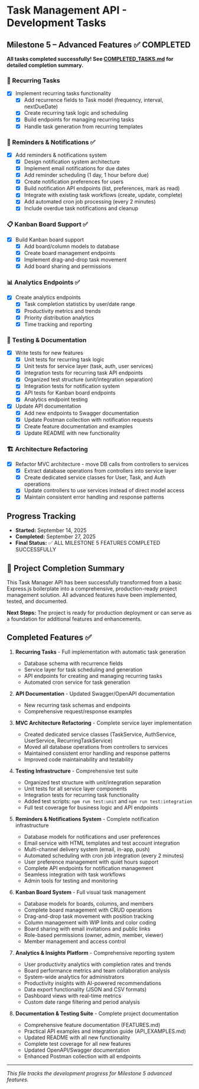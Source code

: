 # Task Management API - Development Tasks

## Milestone 5 – Advanced Features ✅ COMPLETED

**All tasks completed successfully! See [COMPLETED_TASKS.md](./COMPLETED_TASKS.md) for detailed completion summary.**

### 🔄 Recurring Tasks
- [x] Implement recurring tasks functionality
  - [x] Add recurrence fields to Task model (frequency, interval, nextDueDate)
  - [x] Create recurring task logic and scheduling
  - [x] Build endpoints for managing recurring tasks
  - [x] Handle task generation from recurring templates

### 🔔 Reminders & Notifications ✅
- [x] Add reminders & notifications system
  - [x] Design notification system architecture
  - [x] Implement email notifications for due dates
  - [x] Add reminder scheduling (1 day, 1 hour before due)
  - [x] Create notification preferences for users
  - [x] Build notification API endpoints (list, preferences, mark as read)
  - [x] Integrate with existing task workflows (create, update, complete)
  - [x] Add automated cron job processing (every 2 minutes)
  - [x] Include overdue task notifications and cleanup

### 📋 Kanban Board Support ✅
- [x] Build Kanban board support
  - [x] Add board/column models to database
  - [x] Create board management endpoints
  - [x] Implement drag-and-drop task movement
  - [x] Add board sharing and permissions

### 📊 Analytics Endpoints ✅
- [x] Create analytics endpoints
  - [x] Task completion statistics by user/date range
  - [x] Productivity metrics and trends
  - [x] Priority distribution analytics
  - [x] Time tracking and reporting

### 🧪 Testing & Documentation
- [x] Write tests for new features
  - [x] Unit tests for recurring task logic
  - [x] Unit tests for service layer (task, auth, user services)
  - [x] Integration tests for recurring task API endpoints
  - [x] Organized test structure (unit/integration separation)
  - [x] Integration tests for notification system
  - [x] API tests for Kanban board endpoints
  - [x] Analytics endpoint testing

- [x] Update API documentation
  - [x] Add new endpoints to Swagger documentation
  - [x] Update Postman collection with notification requests
  - [x] Create feature documentation and examples
  - [x] Update README with new functionality

### 🏗️ Architecture Refactoring
- [x] Refactor MVC architecture - move DB calls from controllers to services
  - [x] Extract database operations from controllers into service layer
  - [x] Create dedicated service classes for User, Task, and Auth operations
  - [x] Update controllers to use services instead of direct model access
  - [x] Maintain consistent error handling and response patterns

## Progress Tracking
- **Started:** September 14, 2025
- **Completed:** September 27, 2025
- **Final Status:** ✅ ALL MILESTONE 5 FEATURES COMPLETED SUCCESSFULLY

## 🎉 Project Completion Summary

This Task Manager API has been successfully transformed from a basic Express.js boilerplate into a comprehensive, production-ready project management solution. All advanced features have been implemented, tested, and documented.

**Next Steps:** The project is ready for production deployment or can serve as a foundation for additional features and enhancements.

## Completed Features ✅
1. **Recurring Tasks** - Full implementation with automatic task generation
   - Database schema with recurrence fields
   - Service layer for task scheduling and generation
   - API endpoints for creating and managing recurring tasks
   - Automated cron service for task generation

2. **API Documentation** - Updated Swagger/OpenAPI documentation
   - New recurring task schemas and endpoints
   - Comprehensive request/response examples

3. **MVC Architecture Refactoring** - Complete service layer implementation
   - Created dedicated service classes (TaskService, AuthService, UserService, RecurringTaskService)
   - Moved all database operations from controllers to services
   - Maintained consistent error handling and response patterns
   - Improved code maintainability and testability

4. **Testing Infrastructure** - Comprehensive test suite
   - Organized test structure with unit/integration separation
   - Unit tests for all service layer components
   - Integration tests for recurring task functionality
   - Added test scripts: `npm run test:unit` and `npm run test:integration`
   - Full test coverage for business logic and API endpoints

5. **Reminders & Notifications System** - Complete notification infrastructure
   - Database models for notifications and user preferences
   - Email service with HTML templates and test account integration
   - Multi-channel delivery system (email, in-app, push)
   - Automated scheduling with cron job integration (every 2 minutes)
   - User preference management with quiet hours support
   - Complete API endpoints for notification management
   - Seamless integration with task workflows
   - Admin tools for testing and monitoring

6. **Kanban Board System** - Full visual task management
   - Database models for boards, columns, and members
   - Complete board management with CRUD operations
   - Drag-and-drop task movement with position tracking
   - Column management with WIP limits and color coding
   - Board sharing with email invitations and public links
   - Role-based permissions (owner, admin, member, viewer)
   - Member management and access control

7. **Analytics & Insights Platform** - Comprehensive reporting system
   - User productivity analytics with completion rates and trends
   - Board performance metrics and team collaboration analysis
   - System-wide analytics for administrators
   - Productivity insights with AI-powered recommendations
   - Data export functionality (JSON and CSV formats)
   - Dashboard views with real-time metrics
   - Custom date range filtering and period analysis

8. **Documentation & Testing Suite** - Complete project documentation
   - Comprehensive feature documentation (FEATURES.md)
   - Practical API examples and integration guide (API_EXAMPLES.md)
   - Updated README with all new functionality
   - Complete test coverage for all new features
   - Updated OpenAPI/Swagger documentation
   - Enhanced Postman collection with all endpoints

---
*This file tracks the development progress for Milestone 5 advanced features.*